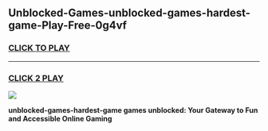 
## Unblocked-Games-unblocked-games-hardest-game-Play-Free-0g4vf
<h3>
<a href="https://premium76.site?title=unblocked-games-hardest-game&ref=18A">CLICK TO PLAY</a></h3>
<hr>

<h3>
<a href="https://premium76.site?title=unblocked-games-hardest-game&ref=18A">CLICK 2 PLAY</a>
  
</h3>

<a href="https://premium76.site?title=unblocked-games-hardest-game&ref=18A"><img src="https://clearcache.store/games.png"></a>


**unblocked-games-hardest-game games unblocked: Your Gateway to Fun and Accessible Online Gaming**
